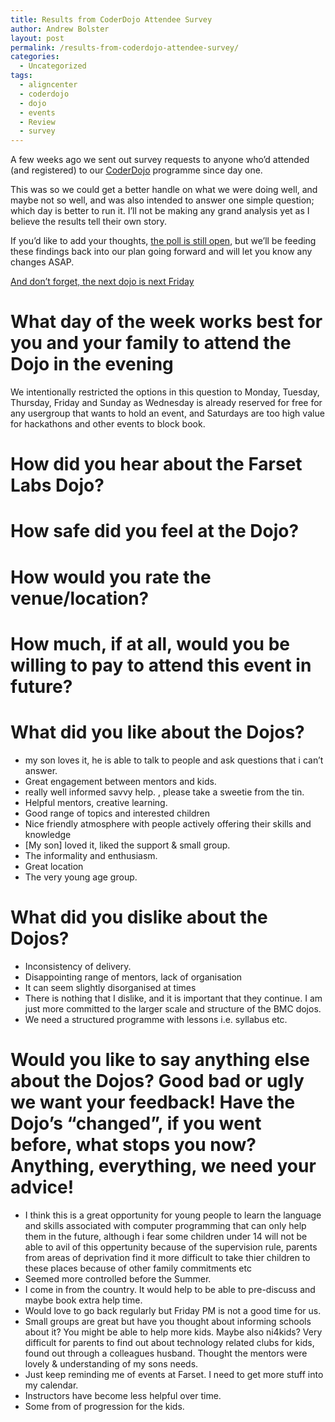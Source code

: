 ```yaml
---
title: Results from CoderDojo Attendee Survey
author: Andrew Bolster
layout: post
permalink: /results-from-coderdojo-attendee-survey/
categories:
  - Uncategorized
tags:
  - aligncenter
  - coderdojo
  - dojo
  - events
  - Review
  - survey
---
```

A few weeks ago we sent out survey requests to anyone who&#8217;d attended (and registered) to our [CoderDojo][1] programme since day one.

This was so we could get a better handle on what we were doing well, and maybe not so well, and was also intended to answer one simple question; which day is better to run it. I&#8217;ll not be making any grand analysis yet as I believe the results tell their own story.

If you&#8217;d like to add your thoughts, [the poll is still open][2], but we&#8217;ll be feeding these findings back into our plan going forward and will let you know any changes ASAP.

[And don&#8217;t forget, the next dojo is next Friday][1]

# What day of the week works best for you and your family to attend the Dojo in the evening

We intentionally restricted the options in this question to Monday, Tuesday, Thursday, Friday and Sunday as Wednesday is already reserved for free for any usergroup that wants to hold an event, and Saturdays are too high value for hackathons and other events to block book.

<div class="aligncenter  wp-chart-wrap" style="width:60%; height:auto;margin:5px;" data-proportion="1">
  <canvas id="daychart" height="625" width="625" class="wp_charts_canvas" data-proportion="1"></canvas>
</div>

# How did you hear about the Farset Labs Dojo?

<div class="aligncenter  wp-chart-wrap" style="width:60%; height:auto;margin:5px;" data-proportion="1">
  <canvas id="hearchart" height="625" width="625" class="wp_charts_canvas" data-proportion="1"></canvas>
</div>

# How safe did you feel at the Dojo?

<div class="aligncenter  wp-chart-wrap" style="width:60%; height:auto;margin:5px;" data-proportion="1">
  <canvas id="safechart" height="625" width="625" class="wp_charts_canvas" data-proportion="1"></canvas>
</div>

# How would you rate the venue/location?

<div class="aligncenter  wp-chart-wrap" style="width:60%; height:auto;margin:5px;" data-proportion="1">
  <canvas id="venuechart" height="625" width="625" class="wp_charts_canvas" data-proportion="1"></canvas>
</div>

# How much, if at all, would you be willing to pay to attend this event in future?

<div class="aligncenter  wp-chart-wrap" style="width:60%; height:auto;margin:5px;" data-proportion="1">
  <canvas id="pricechart" height="625" width="625" class="wp_charts_canvas" data-proportion="1"></canvas>
</div>

# What did you like about the Dojos?

*   my son loves it, he is able to talk to people and ask questions that i can&#8217;t answer.
*   Great engagement between mentors and kids.
*   really well informed savvy help. , please take a sweetie from the tin.
*   Helpful mentors, creative learning.
*   Good range of topics and interested children
*   Nice friendly atmosphere with people actively offering their skills and knowledge
*   \[My son\] loved it, liked the support & small group.
*   The informality and enthusiasm.
*   Great location
*   The very young age group.

# What did you dislike about the Dojos?

*   Inconsistency of delivery.
*   Disappointing range of mentors, lack of organisation
*   It can seem slightly disorganised at times
*   There is nothing that I dislike, and it is important that they continue. I am just more committed to the larger scale and structure of the BMC dojos.
*   We need a structured programme with lessons i.e. syllabus etc.

# Would you like to say anything else about the Dojos? Good bad or ugly we want your feedback! Have the Dojo&#8217;s &#8220;changed&#8221;, if you went before, what stops you now? Anything, everything, we need your advice!

*   I think this is a great opportunity for young people to learn the language and skills associated with computer programming that can only help them in the future, although i fear some children under 14 will not be able to avil of this oppertunity because of the supervision rule, parents from areas of deprivation find it more difficult to take thier children to these places because of other family commitments etc
*   Seemed more controlled before the Summer.
*   I come in from the country. It would help to be able to pre-discuss and maybe book extra help time.
*   Would love to go back regularly but Friday PM is not a good time for us.
*   Small groups are great but have you thought about informing schools about it? You might be able to help more kids. Maybe also ni4kids? Very difficult for parents to find out about technology related clubs for kids, found out through a colleagues husband. Thought the mentors were lovely & understanding of my sons needs.
*   Just keep reminding me of events at Farset. I need to get more stuff into my calendar.
*   Instructors have become less helpful over time.
*   Some from of progression for the kids.

 [1]: https://fsl-dojo.eventbrite.co.uk/
 [2]: https://www.surveymonkey.com/s/Q6J2WGZ
